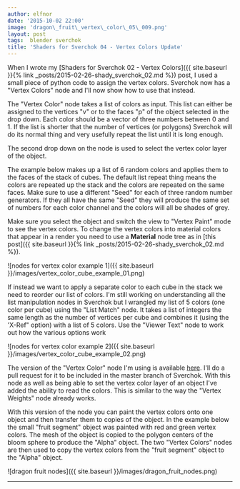 ```yaml
---
author: elfnor
date: '2015-10-02 22:00'
image: 'dragon\_fruit\_vertex\_color\_05\_009.png'
layout: post
tags:  blender sverchok
title: 'Shaders for Sverchok 04 - Vertex Colors Update'
---
```


When I wrote my [Shaders for Sverchok 02 - Vertex Colors]({{ site.baseurl }}{% link _posts/2015-02-26-shady_sverchok_02.md %}) post, I used a small piece of python code to assign the vertex colors. Sverchok now has a \"Vertex Colors\" node and I\'ll now show how to use that instead.

The \"Vertex Color\" node takes a list of colors as input. This list can either be assigned to the vertices \"v\" or to the faces \"p\" of the object selected in the drop down. Each color should be a vector of three numbers between 0 and 1. If the list is shorter that the number of vertices (or polygons) Sverchok will do its normal thing and very usefully repeat the list until it is long enough.

The second drop down on the node is used to select the vertex color layer of the object.

The example below makes up a list of 6 random colors and applies them to the faces of the stack of cubes. The default list repeat thing means the colors are repeated up the stack and the colors are repeated on the same faces. Make sure to use a different \"Seed\" for each of three random number generators. If they all have the same \"Seed\" they will produce the same set of numbers for each color channel and the colors will all be shades of grey.

Make sure you select the object and switch the view to \"Vertex Paint\" mode to see the vertex colors. To change the vertex colors into material colors that appear in a render you need to use a **Material** node tree as in [this post]({{ site.baseurl }}{% link _posts/2015-02-26-shady_sverchok_02.md %}).

![nodes for vertex color example 1]({{ site.baseurl }}/images/vertex_color_cube_example_01.png)

If instead we want to apply a separate color to each cube in the stack we need to reorder our list of colors. I\'m still working on understanding all the list manipulation nodes in Sverchok but I wrangled my list of 5 colors (one color per cube) using the \"List Match\" node. It takes a list of integers the same length as the number of vertices per cube and combines it (using the \'X-Ref\" option) with a list of 5 colors. Use the \"Viewer Text\" node to work out how the various options work

![nodes for vertex color example 2]({{ site.baseurl }}/images/vertex_color_cube_example_02.png)

The version of the \"Vertex Color\" node I\'m using is available [here](/downloads/colors.py). I\'ll do a pull request for it to be included in the master branch of Sverchok. With this node as well as being able to set the vertex color layer of an object I\'ve added the ability to read the colors. This is similar to the way the \"Vertex Weights\" node already works.

With this version of the node you can paint the vertex colors onto one object and then transfer them to copies of the object. In the example below the small \"fruit segment\" object was painted with red and green vertex colors. The mesh of the object is copied to the polygon centers of the bloom sphere to produce the \"Alpha\" object. The two \"Vertex Colors\" nodes are then used to copy the vertex colors from the \"fruit segment\" object to the \"Alpha\" object.

![dragon fruit nodes]({{ site.baseurl }}/images/dragon_fruit_nodes.png)

------------------------------------------------------------------------
